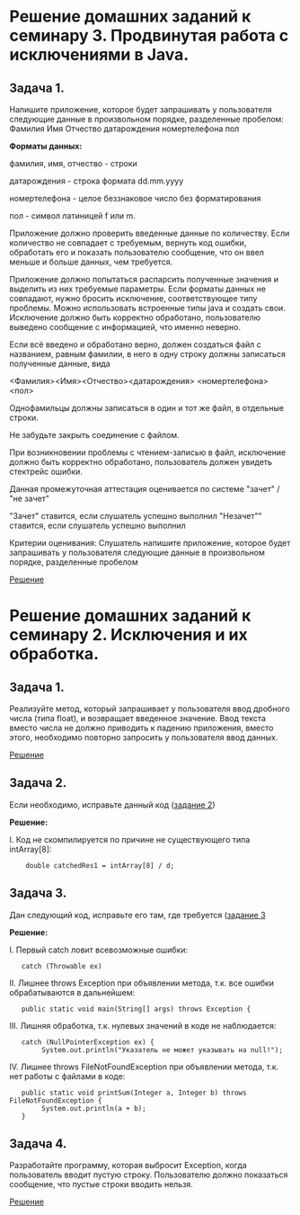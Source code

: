 #
# <span>__Решение домашних заданий к семинару 3. Продвинутая работа с исключениями в Java.__</span>

## **Задача 1.**

Напишите приложение, которое будет запрашивать у пользователя следующие данные в произвольном порядке, разделенные пробелом:
Фамилия Имя Отчество датарождения номертелефона пол

**Форматы данных:**

фамилия, имя, отчество - строки

датарождения - строка формата dd.mm.yyyy

номертелефона - целое беззнаковое число без форматирования

пол - символ латиницей f или m.

Приложение должно проверить введенные данные по количеству. Если количество не совпадает с требуемым, вернуть код ошибки, обработать его и показать пользователю сообщение, что он ввел меньше и больше данных, чем требуется.

Приложение должно попытаться распарсить полученные значения и выделить из них требуемые параметры. Если форматы данных не совпадают, нужно бросить исключение, соответствующее типу проблемы. Можно использовать встроенные типы java и создать свои. Исключение должно быть корректно обработано, пользователю выведено сообщение с информацией, что именно неверно.

Если всё введено и обработано верно, должен создаться файл с названием, равным фамилии, в него в одну строку должны записаться полученные данные, вида

<Фамилия><Имя><Отчество><датарождения> <номертелефона><пол>

Однофамильцы должны записаться в один и тот же файл, в отдельные строки.

Не забудьте закрыть соединение с файлом.

При возникновении проблемы с чтением-записью в файл, исключение должно быть корректно обработано, пользователь должен увидеть стектрейс ошибки.

Данная промежуточная аттестация оценивается по системе "зачет" / "не зачет"

"Зачет" ставится, если слушатель успешно выполнил
"Незачет"" ставится, если слушатель успешно выполнил

Критерии оценивания:
Слушатель напишите приложение, которое будет запрашивать у пользователя следующие данные в произвольном порядке, разделенные пробелом

[Решение](https://github.com/bubaleh1337/Java.Exceptions_GB_progger/blob/main/sem3/hw3/task1.java)

#
# <span>__Решение домашних заданий к семинару 2. Исключения и их обработка.__</span>

## **Задача 1.**

Реализуйте метод, который запрашивает у пользователя ввод дробного числа (типа float), и возвращает введенное значение. Ввод текста вместо числа не должно приводить к падению приложения, вместо этого, необходимо повторно запросить у пользователя ввод данных.

[Решение](https://github.com/bubaleh1337/Java.Exceptions_GB_progger/blob/main/sem2/hw2/task1.java)

## **Задача 2.**

Если необходимо, исправьте данный код ([задание 2](https://docs.google.com/document/d/17EaA1lDxzD5YigQ5OAal60fOFKVoCbEJqooB9XfhT7w/edit))

**Решение:**

I. Код не скомпилируется по причине не существующего типа intArray[8]:
       
        double catchedRes1 = intArray[8] / d;

## **Задача 3.**

Дан следующий код, исправьте его там, где требуется ([задание 3](https://docs.google.com/document/d/17EaA1lDxzD5YigQ5OAal60fOFKVoCbEJqooB9XfhT7w/edit)

**Решение:**

I. Первый catch ловит всевозможные ошибки:

       catch (Throwable ex)

II. Лишнее throws Exception при объявлении метода, т.к. все ошибки обрабатываются в дальнейшем:

       public static void main(String[] args) throws Exception {

III. Лишняя обработка, т.к. нулевых значений в коде не наблюдается:

       catch (NullPointerException ex) {
            System.out.println("Указатель не может указывать на null!");

IV. Лишнее throws FileNotFoundException при объявлении метода, т.к. нет работы с файлами в коде:

       public static void printSum(Integer a, Integer b) throws FileNotFoundException {
            System.out.println(a + b);
       }

## **Задача 4.**

Разработайте программу, которая выбросит Exception, когда пользователь вводит пустую строку. Пользователю должно показаться сообщение, что пустые строки вводить нельзя.

[Решение](https://github.com/bubaleh1337/Java.Exceptions_GB_progger/blob/main/sem2/hw2/task2.java)


#
